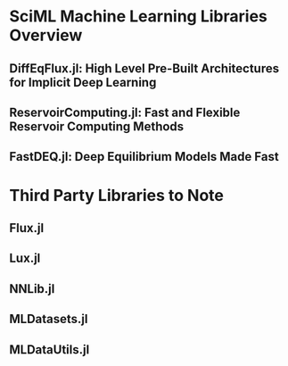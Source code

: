 # SciML Machine Learning Libraries Overview

## DiffEqFlux.jl: High Level Pre-Built Architectures for Implicit Deep Learning

## ReservoirComputing.jl: Fast and Flexible Reservoir Computing Methods

## FastDEQ.jl: Deep Equilibrium Models Made Fast

# Third Party Libraries to Note

## Flux.jl

## Lux.jl

## NNLib.jl

## MLDatasets.jl

## MLDataUtils.jl
